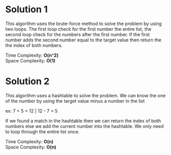 # Solution 1

This algorithm uses the brute-force method to solve the problem by using two loops.
The first loop check for the first number the entire list, the second loop check for the numbers after the first number.
If the first number adds the second number equal to the target value then return the the index of both numbers.

Time Complexity: **O(n^2)**\
Space Complexity: **O(1)**


# Solution 2

This algorithm uses a hashtable to solve the problem.
We can know the one of the number by using the target value minus a number in the list

ex: 7 + 5 = 12 | 12 - 7 = 5

If we found a match in the hashtable then we can return the index of both numbers else we add the current number into the hashtable. 
We only need to loop through the entire list once.

Time Complexity: **O(n)**\
Space Complexity: **O(n)**



